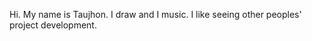 Hi. My name is Taujhon. I draw and I music. I like seeing other peoples' project development.

<!---
Taujhon/Taujhon is a ✨ special ✨ repository because its `README.md` (this file) appears on your GitHub profile.
You can click the Preview link to take a look at your changes.
--->
